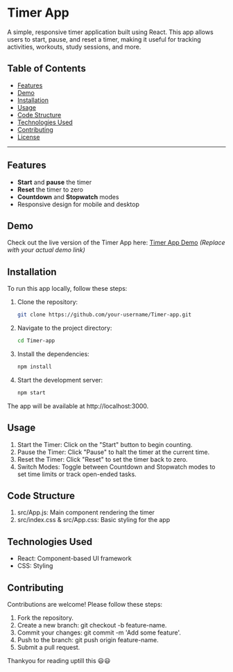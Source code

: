 # Timer App

A simple, responsive timer application built using React. This app allows users to start, pause, and reset a timer, making it useful for tracking activities, workouts, study sessions, and more.

## Table of Contents
- [Features](#features)
- [Demo](#demo)
- [Installation](#installation)
- [Usage](#usage)
- [Code Structure](#code-structure)
- [Technologies Used](#technologies-used)
- [Contributing](#contributing)
- [License](#license)

---

## Features
- **Start** and **pause** the timer
- **Reset** the timer to zero
- **Countdown** and **Stopwatch** modes
- Responsive design for mobile and desktop

## Demo
Check out the live version of the Timer App here: [Timer App Demo](https://your-demo-link.com) *(Replace with your actual demo link)*

## Installation

To run this app locally, follow these steps:

1. Clone the repository:
   ```bash
   git clone https://github.com/your-username/Timer-app.git

2. Navigate to the project directory:
   ```bash
   cd Timer-app

3. Install the dependencies:
   ```bash
   npm install

4. Start the development server:
   ```bash
   npm start

The app will be available at http://localhost:3000.

## Usage
1. Start the Timer: Click on the "Start" button to begin counting.
2. Pause the Timer: Click "Pause" to halt the timer at the current time.
3. Reset the Timer: Click "Reset" to set the timer back to zero.
4. Switch Modes: Toggle between Countdown and Stopwatch modes to set time limits or track open-ended tasks.

## Code Structure
1. src/App.js: Main component rendering the timer
4. src/index.css & src/App.css: Basic styling for the app

## Technologies Used
* React: Component-based UI framework
* CSS: Styling

## Contributing
Contributions are welcome! Please follow these steps:
1. Fork the repository.
2. Create a new branch: git checkout -b feature-name.
3. Commit your changes: git commit -m 'Add some feature'.
4. Push to the branch: git push origin feature-name.
5. Submit a pull request.

Thankyou for reading uptill this 😃😃
